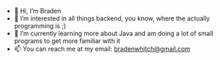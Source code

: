- 👋 Hi, I’m Braden
- 👀 I’m interested in all things backend, you know, where the actually programming is ;)
- 🌱 I’m currently learning more about Java and am doing a lot of small programs to get more familiar with it
- 📫 You can reach me at my email: bradenwhitch@gmail.com

<!---
Braden0006/Braden0006 is a ✨ special ✨ repository because its `README.md` (this file) appears on your GitHub profile.
You can click the Preview link to take a look at your changes.
--->
